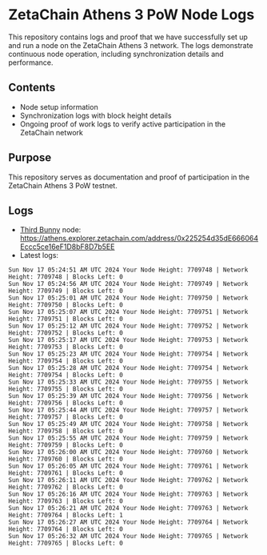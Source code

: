 # ZetaChain Athens 3 PoW Node Logs
This repository contains logs and proof that we have successfully set up and run a node on the ZetaChain Athens 3 network. The logs demonstrate continuous node operation, including synchronization details and performance.

## Contents
- Node setup information
- Synchronization logs with block height details
- Ongoing proof of work logs to verify active participation in the ZetaChain network

## Purpose
This repository serves as documentation and proof of participation in the ZetaChain Athens 3 PoW testnet.

## Logs

- [Third Bunny](https://thirdbunny.xyz/) node: https://athens.explorer.zetachain.com/address/0x225254d35dE666064Eccc5ce16eF1D8bF8D7b5EE
- Latest logs:
```
Sun Nov 17 05:24:51 AM UTC 2024 Your Node Height: 7709748 | Network Height: 7709748 | Blocks Left: 0
Sun Nov 17 05:24:56 AM UTC 2024 Your Node Height: 7709749 | Network Height: 7709749 | Blocks Left: 0
Sun Nov 17 05:25:01 AM UTC 2024 Your Node Height: 7709750 | Network Height: 7709750 | Blocks Left: 0
Sun Nov 17 05:25:07 AM UTC 2024 Your Node Height: 7709751 | Network Height: 7709751 | Blocks Left: 0
Sun Nov 17 05:25:12 AM UTC 2024 Your Node Height: 7709752 | Network Height: 7709752 | Blocks Left: 0
Sun Nov 17 05:25:17 AM UTC 2024 Your Node Height: 7709753 | Network Height: 7709753 | Blocks Left: 0
Sun Nov 17 05:25:23 AM UTC 2024 Your Node Height: 7709754 | Network Height: 7709754 | Blocks Left: 0
Sun Nov 17 05:25:28 AM UTC 2024 Your Node Height: 7709754 | Network Height: 7709754 | Blocks Left: 0
Sun Nov 17 05:25:33 AM UTC 2024 Your Node Height: 7709755 | Network Height: 7709755 | Blocks Left: 0
Sun Nov 17 05:25:39 AM UTC 2024 Your Node Height: 7709756 | Network Height: 7709756 | Blocks Left: 0
Sun Nov 17 05:25:44 AM UTC 2024 Your Node Height: 7709757 | Network Height: 7709757 | Blocks Left: 0
Sun Nov 17 05:25:49 AM UTC 2024 Your Node Height: 7709758 | Network Height: 7709758 | Blocks Left: 0
Sun Nov 17 05:25:55 AM UTC 2024 Your Node Height: 7709759 | Network Height: 7709759 | Blocks Left: 0
Sun Nov 17 05:26:00 AM UTC 2024 Your Node Height: 7709760 | Network Height: 7709760 | Blocks Left: 0
Sun Nov 17 05:26:05 AM UTC 2024 Your Node Height: 7709761 | Network Height: 7709761 | Blocks Left: 0
Sun Nov 17 05:26:11 AM UTC 2024 Your Node Height: 7709762 | Network Height: 7709762 | Blocks Left: 0
Sun Nov 17 05:26:16 AM UTC 2024 Your Node Height: 7709763 | Network Height: 7709763 | Blocks Left: 0
Sun Nov 17 05:26:21 AM UTC 2024 Your Node Height: 7709763 | Network Height: 7709764 | Blocks Left: 1
Sun Nov 17 05:26:27 AM UTC 2024 Your Node Height: 7709764 | Network Height: 7709764 | Blocks Left: 0
Sun Nov 17 05:26:32 AM UTC 2024 Your Node Height: 7709765 | Network Height: 7709765 | Blocks Left: 0
```
